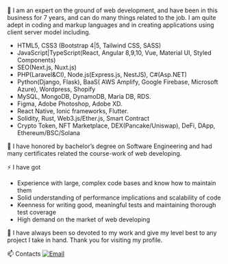 ### 

<!--
**webstar1027/webstar1027** is a ✨ _special_ ✨ repository because its `README.md` (this file) appears on your GitHub profile.

Here are some ideas to get you started:

- 🔭 I’m currently working on ...
- 🌱 I’m currently learning ...
- 👯 I’m looking to collaborate on ...
- 🤔 I’m looking for help with ...
- 💬 Ask me about ...
- 📫 How to reach me: ...
- 😄 Pronouns: ...
- ⚡ Fun fact: ...
-->

💬    I am an expert on the ground of web development, and have been in this business for 7 years, and can do many things related to the job. 
     I am quite adept in coding and markup languages and in creating applications using client server model including.
    
-  HTML5, CSS3 (Bootstrap 4|5, Tailwind CSS, SASS)
-  JavaScript|TypeScript(React, Angular 8,9,10, Vue, Material UI, Styled Components)
-  SEO(Next.js, Nuxt.js)
-  PHP(Laravel&CI), Node.js(Express.js, NestJS), C#(Asp.NET)
-  Python(Django, Flask), BaaS( AWS Amplify, Google Firebase, Microsoft Azure), Wordpress, Shopify
-  MySQL, MongoDB, DynamoDB, Maria DB, RDS.
-  Figma, Adobe Photoshop, Adobe XD.
-  React Native, Ionic frameworks, Flutter.
-  Solidity, Rust, Web3.js/Ether.js, Smart Contract
-  Crypto Token, NFT Marketplace, DEX(Pancake/Uniswap), DeFi, DApp, Ethereum/BSC/Solana

💬  I have honored by bachelor’s degree on Software Engineering and had many certificates related the course-work of web developing. 
	
⚡  I have got
  - Experience with large, complex code bases and know how to maintain them
  - Solid understanding of performance implications and scalability of code
  - Keenness for writing good, meaningful tests and maintaining thorough test coverage
  - High demand on the market of web developing
 
💬 I have always been so devoted to my work and give my level best to any project I take in hand. 
  Thank you for visiting my profile.

📫 Contacts
  [![Email](https://img.shields.io/badge/-Email-c14438?style=flat&logo=Gmail&logoColor=white&link=mailto:webstar1027@gmail.com)](mailto:webstar1027@gmail.com)
